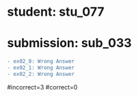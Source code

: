 # student: stu_077
# submission: sub_033

```diff
- ex02_0: Wrong Answer
- ex02_1: Wrong Answer
- ex02_2: Wrong Answer
```
#incorrect=3
#correct=0
